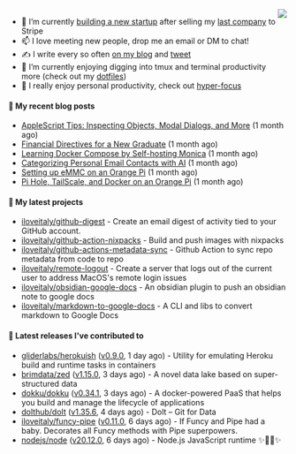 <img align="right" src="https://github-readme-stats.vercel.app/api?username=iloveitaly&show_icons=true&text_color=718096&hide_title=true"/>

- 🔭 I’m currently [building a new startup](https://mikebian.co/bye-stripe-on-to-the-next-adventure/) after selling my [last company](https://suitesync.io) to Stripe
- 📫 I love meeting new people, drop me an email or DM to chat!
- ✍️ I write every so often [on my blog](http://mikebian.co/) and [tweet](https://twitter.com/mike_bianco)
- 🌱 I’m currently enjoying digging into tmux and terminal productivity more (check out my [dotfiles](https://github.com/iloveitaly/dotfiles))
- 💬 I really enjoy personal productivity, check out [hyper-focus](https://github.com/iloveitaly/hyper-focus)

#### 📜 My recent blog posts


- [AppleScript Tips: Inspecting Objects, Modal Dialogs, and More](https://mikebian.co/applescript-tips-inspecting-objects-modal-dialogs-and-more/) (1 month ago)
- [Financial Directives for a New Graduate](https://mikebian.co/financial-directives-for-a-new-graduate/) (1 month ago)
- [Learning Docker Compose by Self-hosting Monica](https://mikebian.co/learning-docker-compose-by-self-hosting-monica/) (1 month ago)
- [Categorizing Personal Email Contacts with AI](https://mikebian.co/categorizing-personal-email-contacts-with-ai/) (1 month ago)
- [Setting up eMMC on an Orange Pi](https://mikebian.co/setting-up-emmc-on-an-orange-pi/) (1 month ago)
- [Pi Hole, TailScale, and Docker on an Orange Pi](https://mikebian.co/pi-hole-tailscale-and-docker-on-an-orange-pi/) (1 month ago)

#### 🌱 My latest projects


- [iloveitaly/github-digest](https://github.com/iloveitaly/github-digest) - Create an email digest of activity tied to your GitHub account.
- [iloveitaly/github-action-nixpacks](https://github.com/iloveitaly/github-action-nixpacks) - Build and push images with nixpacks
- [iloveitaly/github-actions-metadata-sync](https://github.com/iloveitaly/github-actions-metadata-sync) - Github Action to sync repo metadata from code to repo
- [iloveitaly/remote-logout](https://github.com/iloveitaly/remote-logout) - Create a server that logs out of the current user to address MacOS&#39;s remote login issues
- [iloveitaly/obsidian-google-docs](https://github.com/iloveitaly/obsidian-google-docs) - An obsidian plugin to push an obsidian note to google docs
- [iloveitaly/markdown-to-google-docs](https://github.com/iloveitaly/markdown-to-google-docs) - A CLI and libs to convert markdown to Google Docs

#### 🔭 Latest releases I've contributed to


- [gliderlabs/herokuish](https://github.com/gliderlabs/herokuish) ([v0.9.0](https://github.com/gliderlabs/herokuish/releases/tag/v0.9.0), 1 day ago) - Utility for emulating Heroku build and runtime tasks in containers
- [brimdata/zed](https://github.com/brimdata/zed) ([v1.15.0](https://github.com/brimdata/zed/releases/tag/v1.15.0), 3 days ago) - A novel data lake based on super-structured data
- [dokku/dokku](https://github.com/dokku/dokku) ([v0.34.1](https://github.com/dokku/dokku/releases/tag/v0.34.1), 3 days ago) - A docker-powered PaaS that helps you build and manage the lifecycle of applications
- [dolthub/dolt](https://github.com/dolthub/dolt) ([v1.35.6](https://github.com/dolthub/dolt/releases/tag/v1.35.6), 4 days ago) - Dolt – Git for Data
- [iloveitaly/funcy-pipe](https://github.com/iloveitaly/funcy-pipe) ([v0.11.0](https://github.com/iloveitaly/funcy-pipe/releases/tag/v0.11.0), 6 days ago) - If Funcy and Pipe had a baby. Decorates all Funcy methods with Pipe superpowers.
- [nodejs/node](https://github.com/nodejs/node) ([v20.12.0](https://github.com/nodejs/node/releases/tag/v20.12.0), 6 days ago) - Node.js JavaScript runtime ✨🐢🚀✨
